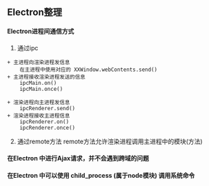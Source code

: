 ## Electron整理

#### Electron进程间通信方式

  1. 通过ipc

    + 主进程向渲染进程发信息
        在主进程中使用对应的 XXWindow.webContents.send()
    + 主进程接收渲染进程发送的信息
        ipcMain.on()
        ipcMain.once()

    + 渲染进程向主进程发信息
        ipcRenderer.send()
    + 渲染进程接收主进程信息
        ipcRenderer.on()
        ipcRenderer.once()

  2. 通过remote方法
    remote方法允许渲染进程调用主进程中的模块(方法)

#### 在Electron 中进行Ajax请求，并不会遇到跨域的问题

#### 在Electron 中可以使用 child_process (属于node模块) 调用系统命令
